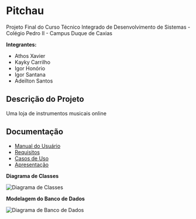 # Pitchau

Projeto Final do Curso Técnico Integrado de Desenvolvimento de Sistemas - Colégio Pedro II - Campus Duque de Caxias

**Integrantes:**
 - Athos Xavier
 - Kayky Carrilho
 - Igor Honório
 - Igor Santana
 - Adeilton Santos

 ## Descrição do Projeto

   Uma loja de instrumentos musicais online
  
## Documentação

- [Manual do Usuário](manual.md)
- [Requisitos](requisitos.md)
- [Casos de Uso](casos_de_usos.md)
- [Apresentação](apresentacao.pdf)

**Diagrama de Classes**

![Diagrama de Classes](diagrama-exemplo.png)

**Modelagem do Banco de Dados**

![Diagrama de Banco de Dados](diagrama-exemplo.png)
